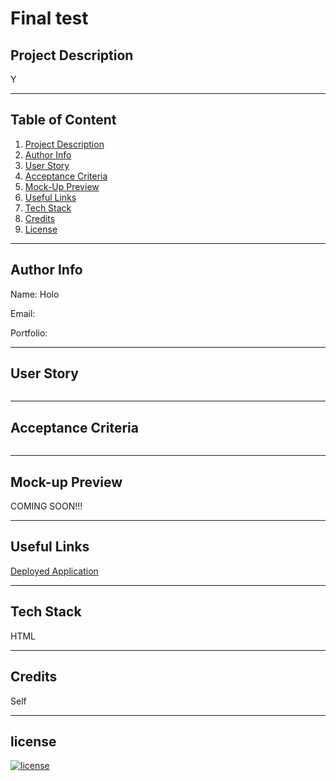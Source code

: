# Final test

## Project Description

Y

---

## Table of Content

1. [Project Description](#project-description)
2. [Author Info](#author-info)
3. [User Story](#user-story)
4. [Acceptance Criteria](#acceptance-criteria)
5. [Mock-Up Preview](#mock-up-preview)
6. [Useful Links](#useful-link)
7. [Tech Stack](#tech-stack)
8. [Credits](#credits)
9. [License](#license)

---

## Author Info

Name: Holo

Email: 

Portfolio: 

---

## User Story
```

```
---

## Acceptance Criteria

```

```

---

## Mock-up Preview

COMING SOON!!!

---

## Useful Links

[Deployed Application]()

---

## Tech Stack

HTML

---

## Credits

Self

---

## license

[![license](https://img.shields.io/badge/license-MIT-blue)](https://opensource.org/licenses/MIT)

